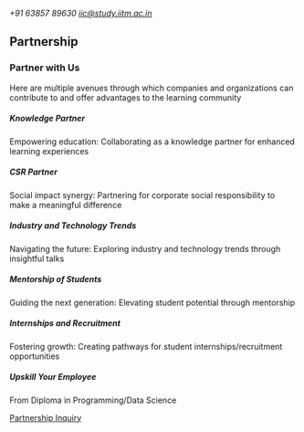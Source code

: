 _+91 63857 89630_
_[iic@study.iitm.ac.in](mailto:iic@study.iitm.ac.in)_

## Partnership

### Partner with Us

Here are multiple avenues through which companies and organizations can contribute to and offer advantages to the learning community

##### Knowledge Partner

Empowering education: Collaborating as a knowledge partner for enhanced learning experiences

##### CSR Partner

Social impact synergy: Partnering for corporate social responsibility to make a meaningful difference

##### Industry and Technology Trends

Navigating the future: Exploring industry and technology trends through insightful talks

##### Mentorship of Students

Guiding the next generation: Elevating student potential through mentorship

##### Internships and Recruitment

Fostering growth: Creating pathways for student internships/recruitment opportunities

##### Upskill Your Employee

From Diploma in Programming/Data Science

[Partnership Inquiry](inquiry)
